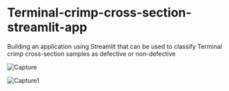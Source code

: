 # Terminal-crimp-cross-section-streamlit-app
Building an application using Streamlit that can be used to classify Terminal crimp cross-section samples as defective  or non-defective 


![Capture](https://github.com/ayoubmesquiny/Terminal-crimp-cross-section-streamlit-app/assets/74786469/8ae04dc9-8325-407b-a3ab-421f89351097)


![Capture1](https://github.com/ayoubmesquiny/Terminal-crimp-cross-section-streamlit-app/assets/74786469/e3d68fae-c6b7-4a22-b64d-9952756791c4)
